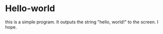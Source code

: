 # Hello-world
this is a simple program. It outputs the string "hello, world!" to the screen. I hope.
